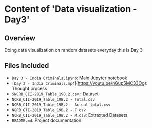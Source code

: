 
# Content of 'Data visualization - Day3'




## Overview
 Doing data visualization on random datasets everyday this is Day 3
 
##  Files Included
- `Day 3 - India Criminals.ipynb`: Main Jupyter notebook
- `[Day 3 - India Criminals.mp4`](https://youtu.be/nGup5MC33Og): Thought process
- `SNCRB_CII-2019_Table_19B.2.csv` : Dataset
- `NCRB_CII-2019_Table_19B.2 - Total.csv` 
- `NCRB_CII-2019_Table_19B.2 - Actual total.csv`
- `NCRB_CII-2019_Table_19B.2 - F.csv`
- `NCRB_CII-2019_Table_19B.2 - M.csv`: Extraxted Datasets
- `README.md`: Project documentation
